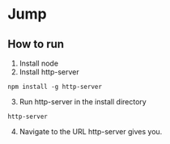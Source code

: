 # Jump

## How to run

1. Install node
2. Install http-server
```
npm install -g http-server
```
3. Run http-server in the install directory
```
http-server
```
4. Navigate to the URL http-server gives you.
